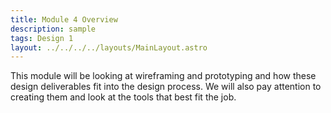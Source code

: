 ```yaml
---
title: Module 4 Overview
description: sample
tags: Design 1
layout: ../../../../layouts/MainLayout.astro
---
```


This module will be looking at wireframing and prototyping and how these design deliverables fit into the design process. We will also pay attention to creating them and look at the tools that best fit the job.
